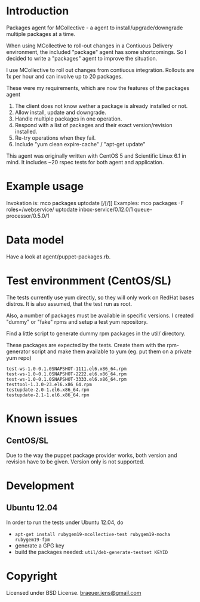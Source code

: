 # Introduction

Packages agent for MCollective - a agent to install/upgrade/downgrade
multiple packages at a time.

When using MCollective to roll-out changes in a Contiuous Delivery
environment, the included "package" agent has some shortcomings. So I
decided to write a "packages" agent to improve the situation.

I use MCollective to roll out changes from contiuous
integration. Rollouts are 1x per hour and can involve up to 20
packages.

These were my requirements, which are now the features of the packages agent

1. The client does not know wether a package is already installed or not.
2. Allow install, update and downgrade.
3. Handle multiple packages in one operation.
4. Respond with a list of packages and their exact version/revision installed.
5. Re-try operations when they fail.
6. Include "yum clean expire-cache" / "apt-get update"

This agent was originally written with CentOS 5 and Scientific Linux 6.1 in mind.
It includes ~20 rspec tests for both agent and application.

# Example usage

Invokation is: mco packages uptodate <pkg-name>[/<pkg-version>[/<pkg-release>]]
Examples:      mco packages -F roles=/webservice/ uptodate inbox-service/0.12.0/1 queue-processor/0.5.0/1

# Data model

Have a look at agent/puppet-packages.rb.

# Test environmment (CentOS/SL)

The tests currently use yum directly, so they will only work on RedHat bases distros.
It is also assumed, that the test run as root.

Also, a number of packages must be available in specific versions. I
created "dummy" or "fake" rpms and setup a test yum repository.

Find a little script to generate dummy rpm packages in the util/ directory.

These packages are expected by the tests. Create them with the
rpm-generator script and make them available to yum (eg. put them on a
private yum repo)

    test-ws-1.0-0.1.0SNAPSHOT-1111.el6.x86_64.rpm
    test-ws-1.0-0.1.0SNAPSHOT-2222.el6.x86_64.rpm
    test-ws-1.0-0.1.0SNAPSHOT-3333.el6.x86_64.rpm
    testtool-1.3.0-23.el6.x86_64.rpm
    testupdate-2.0-1.el6.x86_64.rpm
    testupdate-2.1-1.el6.x86_64.rpm

# Known issues

## CentOS/SL

Due to the way the puppet package provider works, both version and
revision have to be given. Version only is not supported.

# Development

## Ubuntu 12.04

In order to run the tests under Ubuntu 12.04, do

- `apt-get install rubygem19-mcollective-test rubygem19-mocha rubygem19-fpm`
- generate a GPG key
- build the packages needed: `util/deb-generate-testset KEYID`

# Copyright

Licensed under BSD License. <braeuer.jens@gmail.com>



